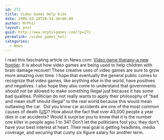 ```yaml
---
id: 272
title: Video Games Help Kids
date: 2006-03-20T20:54:38+00:00
author: MrPhil
layout: post
guid: http://www.mrphilgames.com/?p=272
permalink: /video_games_hel/
categories:
  - News
---
```

I read this fascinating article on News.com: [Video game therapy&#8211;a new frontier](http://news.com.com/Video%20game%20therapy--a%20new%20frontier/2100-1043_3-6051269.html?tag=nefd.top). It is about how video games are being used to help children with brain damage recover! These creative uses of video games are sure to grow more amazing over time. I hope that eventually the general public comes to recognize that video games, like anything else in the world, have positives and negatives. I also hope they also come to understand that governments should not be allowed to make something illegal just because it has some bad qualities. Politician do not really wants to apply their philosophy of “bad and mean stuff should illegal” to the real world because this would mean outlawing the car.  Did you know car accidents are one of the most common causes of death ([US](http://www.the-eggman.com/writings/death_stats.html))? How about the fact that over 43,000 people a year dies in car accidents? Would it surprise you to know that it is the number one killer in people ages 1 to 34? Don’t let the politicians fool you; they don’t have your best interest at heart. Their real goal is getting headlines, media coverage, and securing that cushy six figure salary for another term.